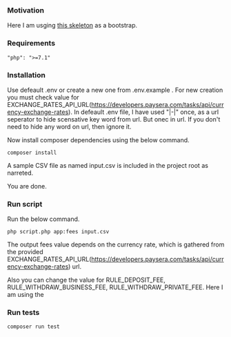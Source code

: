 ### Motivation

Here I am usging [this skeleton](https://github.com/paysera/skeleton-commission-task/archive/master.zip) as a bootstrap.

### Requirements

```
"php": ">=7.1"

```
### Installation

Use defeault .env or create a new one from .env.example . For new creation you must check value for EXCHANGE_RATES_API_URL(https://developers.paysera.com/tasks/api/currency-exchange-rates). In defeault .env file, I have used "|-|" once, as a url seperator to hide scensative key word from url. But onec in url. If you don't need to hide any word on url, then ignore it.

Now install composer dependencies using the below command.

```
composer install

```

A sample CSV file as named input.csv is included in the project root as narreted.

You are done.

### Run script

Run the below command.

```
php script.php app:fees input.csv

```

The output fees value depends on the currency rate, which is gathered from the provided EXCHANGE_RATES_API_URL(https://developers.paysera.com/tasks/api/currency-exchange-rates) url.


Also you can change the value for RULE_DEPOSIT_FEE, RULE_WITHDRAW_BUSINESS_FEE, RULE_WITHDRAW_PRIVATE_FEE. Here I am using the 
### Run tests

```
composer run test

```